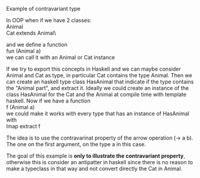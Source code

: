 Example of contravariant type

In OOP when if we have 2 classes:\
Animal\
Cat extends Animal\

and we define a function\
fun (Animal a) \
we can call it with an Animal or Cat instance

If we try to export this concepts in Haskell and we can maybe consider Animal and Cat as type, in particular Cat contains the type Animal.
Then we can create an haskell type class HasAnimal that indicate if the type contains the "Animal part", and extract it. Ideally we could create an instance of the class HasAnimal for the Cat and the Animal at compile time with template haskell. 
Now if we have a function  \
f (Animal a) \
we could make it works with every type that has an instance of HasAnimal with \
lmap extract f 

The idea is to use the contravarinat property of the arrow operation (-> a b). The one on the first argument, on the type a in this case.


The goal of this example is **only to illustrate the contravariant property**, otherwise this is consider an antipatter in haskell since there is no reason to make a typeclass in that way and not convert directly the Cat in Animal.
